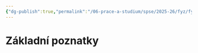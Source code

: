 ```yaml
---
{"dg-publish":true,"permalink":"/06-prace-a-studium/spse/2025-26/fyz/fyz-2011-zakladni-poznatky-termiky/","created":"2025-09-05T01:54:40.725+02:00","updated":"2025-09-01T21:59:46.258+02:00"}
---
```


# Základní poznatky
